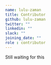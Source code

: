 ```yaml
---
name: lulu-zaman
title: Contributor
github: lulu-zaman
twitter: ""
linkedin: ""
slack: ""
joining_date: ""
role : contributor
---
```


Still waiting for this

